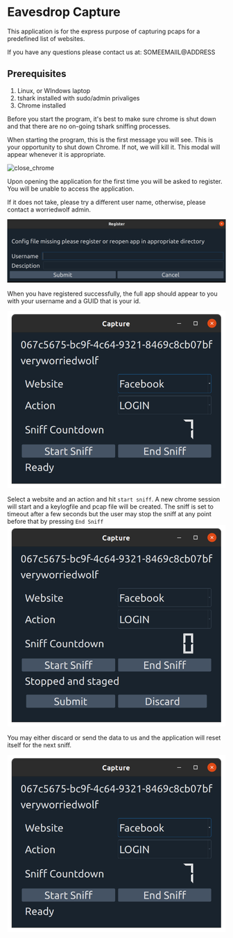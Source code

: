 # Eavesdrop Capture

This application is for the express purpose of capturing pcaps for a predefined list of websites.

If you have any questions please contact us at: SOMEEMAIIL@ADDRESS



## Prerequisites

1. Linux, or WIndows laptop
2. tshark installed with sudo/admin privaliges
3. Chrome installed

Before you start the program, it's best to make sure chrome is shut down and that there are no on-going tshark sniffing processes.

When starting the program, this is the first message you will see. This is your opportunity to shut down Chrome. If not, we will kill it. This modal will appear whenever it is appropriate.

![close_chrome](/home/v/Projects/ww_utils/capture/docs/images/close_chrome.png)

Upon opening the application for the first time you will be asked to register.  You will be unable to access the application. 

If it does not take, please try a different user name, otherwise, please contact a worriedwolf admin.

![registration](./images/registration.png)

When you have registered successfully, the full app should appear to you with your username and a GUID that is your id. 

![app_init](images/app_init.png)

Select a website and an action and hit `start sniff`. A new chrome session will start and a keylogfile and pcap file will be created. The sniff is set to timeout after a few seconds but the user may stop the sniff at any point before that by pressing `End Sniff`![sniff_finished](images/sniff_finished.png)

You may either discard or send the data to us and the application will reset itself for the next sniff.

![app_init](images/app_init.png)